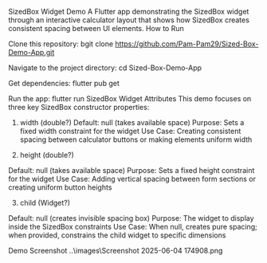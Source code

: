 SizedBox Widget Demo
A Flutter app demonstrating the SizedBox widget through an interactive calculator layout that shows how SizedBox creates consistent spacing between UI elements.
How to Run

Clone this repository:
bgit clone https://github.com/Pam-Pam29/Sized-Box-Demo-App.git

Navigate to the project directory:
cd Sized-Box-Demo-App

Get dependencies:
flutter pub get

Run the app:
flutter run
SizedBox Widget Attributes
This demo focuses on three key SizedBox constructor properties:
1. width (double?)
Default: null (takes available space)
Purpose: Sets a fixed width constraint for the widget
Use Case: Creating consistent spacing between calculator buttons or making elements uniform width

2. height (double?)

Default: null (takes available space)
Purpose: Sets a fixed height constraint for the widget
Use Case: Adding vertical spacing between form sections or creating uniform button heights

3. child (Widget?)

Default: null (creates invisible spacing box)
Purpose: The widget to display inside the SizedBox constraints
Use Case: When null, creates pure spacing; when provided, constrains the child widget to specific dimensions

Demo Screenshot
..\images\Screenshot 2025-06-04 174908.png

